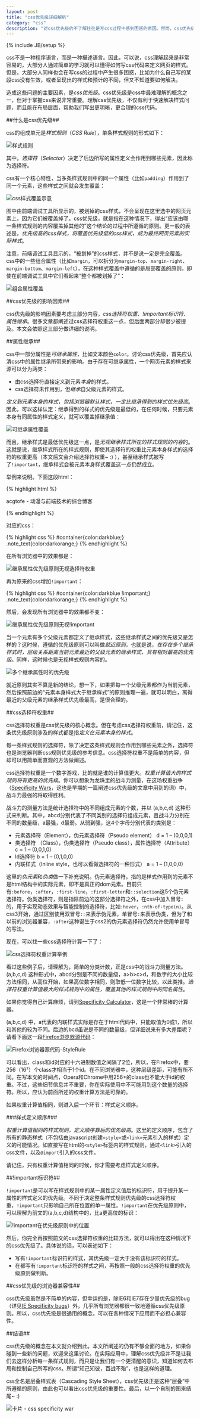 ```yaml
---
layout: post
title: "css优先级详细解析"
category: "css"
description: "对css优先级的不了解往往是写css过程中感到困惑的原因。然而，css优先级并不是简单的概念，本文将在这里详细阐述css优先级。理解css优先级可以帮助你对css做更明确，更合理的布局和控制。"
---
```

{% include JB/setup %}

css不是一种程序语言，而是一种描述语言。因此，可以说，css理解起来是非常容易的，大部分人通过简单的学习就可以懂得如何写css代码来定义网页的样式。但是，大部分人同样也会在写css的过程中产生很多困惑，比如为什么自己写的某段css没有生效，或者呈现出的样式和预计的不同，但又不知道要如何解决。

造成这些问题的主要因素，是*css优先级*。css优先级是css中最难理解的概念之一，但对于掌握css来说非常重要。理解css优先级，不仅有利于快速解决样式问题，而且能在布局层面，帮助我们写出更明晰，更合理的css代码。

##什么是css优先级##

css的组成单元是*样式规则*（*CSS Rule*），单条样式规则的形式如下：

![样式规则][img_css_rule_explain]

其中，*选择符*（*Selector*）决定了后边所写的属性定义会作用到哪些元素，因此称为选择符。

css有一个核心特性，当多条样式规则中的同一个属性（比如`padding`）作用到了同一个元素，这些样式之间就会发生覆盖：

![css样式覆盖示意][img_undoing_style_example]

图中由前端调试工具所显示的，被划掉的css样式，不会呈现在这里选中的网页元素上，因为它们被覆盖掉了。css优先级，就是指在这种情况下，得出“应该由哪一条样式规则的内容覆盖掉其他的”这个结论的过程中所遵循的原则。更一般的表述是，*优先级高的css样式，将覆盖优先级低的css样式，成为最终网页元素的实际样式*。

注意，前端调试工具显示的，“被划掉”的css样式，并不是说一定是完全覆盖。css中的一些组合属性（比如`margin`，可以拆分为`margin-top`、`margin-right`、`margin-bottom`、`margin-left`），在这种样式覆盖中遵循的是局部覆盖的原则，即使在前端调试工具中它们看起来“整个都被划掉了”：

![组合属性覆盖][img_rollup_property_overwrite]

##css优先级的影响因素##

css优先级的影响因素要考虑三部分内容，*css选择符权重*、*!important标识符*、*属性继承*。很多文章都阐述过css选择符权重这一点，但后面两部分却很少被提及。本文会依照这三部分做详细的说明。

##属性继承##

css中一部分属性是*可继承属性*，比如文本颜色`color`。讨论css优先级，首先应认清css中的属性继承所带来的影响。由于存在可继承属性，一个网页元素的样式来源可以分为两类：

* 由css选择符直接定义到元素*本身*的样式。
* css选择符未作用到，但*继承*自父级元素的样式。

*定义到元素本身的样式，包括浏览器默认样式，一定比继承得到的样式优先级高*。因此，可以这样认定：继承得到的样式的优先级是最低的，在任何时候，只要元素本身有同属性的样式定义，就可以覆盖掉继承值：

![可继承属性覆盖][img_inherit_property_overwrite]

而且，继承样式是最低优先级这一点，是*无视继承样式所在的样式规则的内容*的。这就是说，继承样式所在的样式规则，即使其选择符的权重比元素本身样式的选择符的权重更高（本文后文会介绍选择符权重~ :) ），甚至继承样式被写了`!important`，继承样式会被元素本身样式覆盖这一点仍然成立。

举例来说明。下面这段html：

{% highlight html %}
<div id="container">
    <p class="note_text">acgtofe - 动漫与前端技术的综合博客</p>
</div>
{% endhighlight %}

对应的css：

{% highlight css %}
#container{color:darkblue;}
.note_text{color:darkorange;}
{% endhighlight %}

在所有浏览器中的效果都是：

![继承属性优先级原则无视选择符权重][img_inherit_regardless_of_selector_specificity]

再为原来的css增加`!important`：

{% highlight css %}
#container{color:darkblue !important;}
.note_text{color:darkorange;}
{% endhighlight %}

然后，会发现所有浏览器中的效果都不变：

![继承属性优先级原则无视!important][img_inherit_regardless_of_important]

当一个元素有多个父级元素都定义了继承样式，这些继承样式之间的优先级又是怎样的？这时候，遵循的优先级原则可以叫做*就近原则*，也就是说，*在存在多个继承样式时，层级关系距离当前元素最近的父级元素的继承样式，具有相对最高的优先级*。同样，这时候也是无视样式规则内容的。

![多个继承属性时的优先级][img_multiple_inherit]

就近原则其实不算是新的结论，想一下，如果把每一个父级元素都作为当前元素，然后按照前边的“元素本身样式大于继承样式”的原则推理一遍，就可以明白，离得最近的父级元素的继承样式优先级最高，是很合理的。

##css选择符权重##

css选择符权重是css优先级的核心概念。但在考虑css选择符权重前，请记住，这条优先级原则涉及的样式都是指*定义在元素本身的样式*。

每一条样式规则的选择符，除了决定这条样式规则会作用到哪些元素之外，选择符也是浏览器判断css规则优先级的参考信息。css选择符权重不是简单的内容，但却可以用简单而直观的方法做阐述。

css选择符权重是一个数字游戏，比的就是谁的计算值更大。*权重计算值大的样式规则将有更高的优先级*。你可以想象为龙珠里的战斗力测量，在这场权重战争（[Specificity Wars][]，这也是早期的一篇阐述css优先级的文章中用到的词）中，战斗力最强的将取得胜利。

战斗力的测量方法是统计选择符中的不同组成元素的个数，并以 (a,b,c,d) 这种形式来判断。其中，abcd分别代表了不同类别的选择符组成元素，且战斗力分别在不同的数量级，a最强，d最弱。从弱到强，这4个字母分别代表的类别是：

* 元素选择符（Element），伪元素选择符（Pseudo element） d = 1 – (0,0,0,1)
* 类选择符 （Class），伪类选择符（Pseudo class），属性选择符（Attribute） c = 1 – (0,0,1,0)
* Id选择符 b = 1 – (0,1,0,0)
* 内联样式（Inline style，也可以看做选择符的一种形式） a = 1 – (1,0,0,0)

这里的*伪元素*和*伪类*做一下补充说明。伪元素选择符，指的是样式作用到的元素不是html结构中的实际元素，即不是真正的dom元素。目前只有`:before`，`:after`，`:first-line`，`:first-letter`和`::selection`这5个伪元素选择符。伪类选择符，则是指除前边的这部分选择符之外，在css中加入冒号`:`的，用于实现动态效果与智能控制的选择符，比如`:hover`，`:nth-of-type(n)`。从css3开始，通过区别使用双冒号`::`来表示伪元素，单冒号`:`来表示伪类，但为了和以前的浏览器兼容，`:after`这种诞生于css2的伪元素选择符仍然允许使用单冒号的写法。

现在，可以找一些css选择符计算一下了：

![css选择符权重计算举例][img_specificity_calculate_example]

看过这些例子后，请理解为，简单的分类计数，正是css中的战斗力测量方法。(a,b,c,d) 这种形式中，abcd分别是不同的数量级，a>b>c>d，和数字的大小比较方法相同，从高位开始，如果高位数字相同，则取低一位数字比较，以此类推。*选择符权重计算值最大的样式规则中的属性，覆盖其他的样式规则中的同名属性*。

如果你觉得自己计算麻烦，请到[Specificity Calculator][]，这是一个非常棒的计算器。

(a,b,c,d) 中，a代表的内联样式实际是存在于html代码中，只能取值为0或1，所以和其他的较为不同。后边的bcd虽说是不同的数量级，但详细说来有多大差距呢？请看下面这一段[Firefox浏览器源代码][]：

![Firefox浏览器源代码-StyleRule][img_firefox_css_selector_source]

可以看出，class和id对应的十六进制数值之间隔了2位，所以，在Firefox中，要256（16²）个class才相当于1个id。在不同浏览器中，这种层级差距，可能有所不同。在写本文的时间点，Opera和Chrome中用256+的class也不能大于id的权重。不过，这些细节信息并不重要，你在实际使用中不可能用到这个数量的选择符。所以，应认为前面所述的权重计算方法是可靠的。

如果权重计算值相同，则进入后一个环节：样式定义顺序。

###样式定义顺序###

*权重计算值相同的样式规则，定义顺序靠后的优先级高*。这里的定义顺序，包含了所有的静态样式（不包括由javascript创建`<style>`或`<link>`元素引入的样式）定义的可能情况。如直接写在html的`<style>`标签内的样式规则，通过`<link>`引入的css文件，以及`@import`引入的css文件。

请记住，只有权重计算值相同的时候，你才需要考虑样式定义顺序。

##!important标识符##

`!important`是可以写在样式规则中的某一属性定义值后的标识符，用于提升某一属性的样式定义的优先级。不同于决定整条样式规则优先级的css选择符权重，`!important`只影响自己所在位置的单一属性。`!important`在优先级原则中，可以理解为前文的(a,b,c,d)结构中的，比a更高位的标识：

![!important在优先级原则中的位置][img_position_of_css_important]

然后，你完全再按照前文的css选择符权重的比较方法，就可以得出在这种情况下的css优先级了。具体说的话，可以表述如下：

* 写有`!important`标识符的样式，其优先级一定大于没有该标识符的样式。
* 在都写有`!important`标识符的样式之间，再按照一般的css选择符权重的优先级原则做判断。

##css优先级的浏览器兼容性##

css优先级虽然是不简单的内容，但幸运的是，除IE6和IE7存在少量优先级的bug（详见[IE Specificity bugs][]）外，几乎所有浏览器都很一致地遵循css优先级原则。所以，css优先级是很通用的概念，可以在各种情况下应用而不必担心兼容性。

##结语##

css优先级的概念在本文就介绍到此。本文所阐述的仍有不够全面的地方，如果你碰到一些新的问题，欢迎来这里讨论。在实际应用中，理解css优先级并不是让我们去这样分析每一条样式规则，而只是让我们有一个更清醒的意识，知道如何去布局和控制自己所写的css。所谓“知己知彼，百战不殆”，也是这样的道理。

css全名是层叠样式表（Cascading Style Sheet），css优先级正是这种“层叠”中所遵循的原则，由此也可以看出css优先级的重要性。最后，以一个自制的图来结尾~ :)

![卡片 - css specificity war][img_special_card_css_specificity_war]

[img_css_rule_explain]: {{POSTS_IMG_PATH}}/201304/css_rule_explain.png "样式规则"
[img_undoing_style_example]: {{POSTS_IMG_PATH}}/201304/undoing_style_example.png "css样式覆盖示意"
[img_rollup_property_overwrite]: {{POSTS_IMG_PATH}}/201304/rollup_property_overwrite.png "组合属性覆盖"
[img_inherit_property_overwrite]: {{POSTS_IMG_PATH}}/201304/inherit_property_overwrite.png "可继承属性覆盖"
[img_inherit_regardless_of_selector_specificity]: {{POSTS_IMG_PATH}}/201304/inherit_regardless_of_selector_specificity.png "继承属性优先级原则无视选择符权重"
[img_inherit_regardless_of_important]: {{POSTS_IMG_PATH}}/201304/inherit_regardless_of_important.png "继承属性优先级原则无视!important"
[img_multiple_inherit]: {{POSTS_IMG_PATH}}/201304/multiple_inherit.png "多个继承属性时的优先级"
[img_specificity_calculate_example]: {{POSTS_IMG_PATH}}/201304/specificity_calculate_example.png "css选择符权重计算举例"
[img_firefox_css_selector_source]: {{POSTS_IMG_PATH}}/201304/firefox_css_selector_source.png "Firefox浏览器源代码-StyleRule"
[img_position_of_css_important]: {{POSTS_IMG_PATH}}/201304/position_of_css_important.png "!important在优先级原则中的位置"
[img_special_card_css_specificity_war]: {{POSTS_IMG_PATH}}/201304/special_card_css_specificity_war.jpg "卡片 - css specificity war"

[Specificity Wars]: http://www.stuffandnonsense.co.uk/archives/css_specificity_wars.html "CSS: Specificity Wars"
[Specificity Calculator]: http://specificity.keegan.st/ "Specificity Calculator"
[Firefox浏览器源代码]: http://hg.mozilla.org/mozilla-central/file/17c65d32c7b8/layout/style/StyleRule.cpp#l521 "mozilla-central source"
[IE Specificity bugs]: http://www.brunildo.org/test/IEASpec.html "IE Specificity bugs"